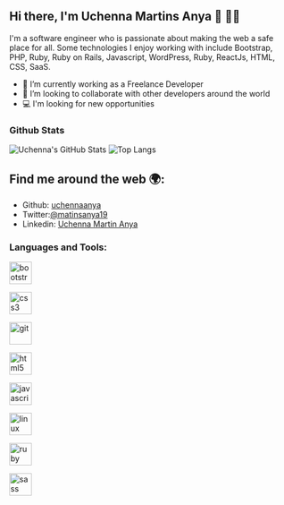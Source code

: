 ## Hi there, I'm Uchenna Martins Anya 👋 :man:&zwj;💻

I'm a software engineer who is passionate about making the web a safe place for all. Some technologies I enjoy working with include Bootstrap, PHP, Ruby, Ruby on Rails, Javascript, WordPress, Ruby, ReactJs, HTML, CSS, SaaS.

- 🔭 I’m currently working as a Freelance Developer
- 👯 I’m looking to collaborate with other developers around the world
- 💻 I'm looking for new opportunities

### Github Stats

![Uchenna's GitHub Stats](https://github-readme-stats.vercel.app/api?username=uchennaanya&show_icons=true&theme=dracula)
![Top Langs](https://github-readme-stats.vercel.app/api/top-langs/?username=uchennaanya&layout=compact&theme=dracula)

## Find me around the web :earth_africa::

- Github: [uchennaanya](https://github.com/uchennaanya)
- Twitter:[@matinsanya19](https://twitter.com/martinsanya19)
- Linkedin: [Uchenna Martin Anya](https://www.linkedin.com/in/uchenna-anya/)

<h3 align="left">Languages and Tools:</h3>
<p align="left"> <a href="https://getbootstrap.com" target="_blank"> 
<img src="https://www.google.com/url?sa=i&url=https%3A%2F%2Ffavpng.com%2Fpng_view%2Fhtml5-png%2FHA1psUJd&psig=AOvVaw1pQTPILv_fhtzKXkcRR_l6&ust=1623260430528000&source=images&cd=vfe&ved=0CAIQjRxqFwoTCLjrgMPKiPECFQAAAAAdAAAAABAD" alt="bootstrap" width="40" height="40"/> </a> <a href="https://www.w3schools.com/css/" target="_blank"> 
  
  
  <img src="https://devicons.github.io/devicon/devicon.git/icons/css3/css3-original-wordmark.svg" alt="css3" width="40" height="40"/> </a> <a href="https://git-scm.com/" target="_blank">  
  
  
  <img src="https://img.freepik.com/free-vector/css-word-lettering-typography-design-illustration-with-line-icons-ornaments-orange_9233-187.jpg?size=626&ext=jpg" alt="git" width="40" height="40"/> </a> <a href="https://www.w3.org/html/" target="_blank">  
  
  <img src="https://www.pngitem.com/pimgs/m/664-6644509_icon-react-js-logo-hd-png-download.png" alt="html5" width="40" height="40"/> </a> <a href="https://developer.mozilla.org/en-US/docs/Web/JavaScript" target="_blank">  
  
  
  <img src="https://devicons.github.io/devicon/devicon.git/icons/javascript/javascript-original.svg" alt="javascript" width="40" height="40"/> </a> <a href="https://www.linux.org/" target="_blank">  
  
  
  <img src="https://upload.wikimedia.org/wikipedia/commons/6/6a/JavaScript-logo.png" alt="linux" width="40" height="40"/> </a> <a href="https://www.ruby-lang.org/en/" target="_blank">  
  
  <img src="https://cdn.freebiesupply.com/logos/thumbs/2x/nodejs-1-logo.png" alt="ruby" width="40" height="40"/> </a> <a href="https://sass-lang.com" target="_blank">
  
  
  <img src="https://img.favpng.com/6/0/21/css3-cascading-style-sheets-html5-scalable-vector-graphics-png-favpng-cf2h2McVJwh7bEZPXcntUjQDQ_t.jpg" alt="sass" width="40" height="40"/> </a> </p>
